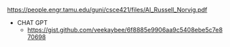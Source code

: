 https://people.engr.tamu.edu/guni/csce421/files/AI_Russell_Norvig.pdf


- CHAT GPT
    - https://gist.github.com/veekaybee/6f8885e9906aa9c5408ebe5c7e870698
